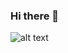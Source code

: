 ### Hi there 👋
![alt text](https://i.pinimg.com/originals/9b/c7/14/9bc71457560448da2fc9d2652c4378c3.gif)
<!--
**Nowath/Nowath** is a ✨ _special_ ✨ repository because its `README.md` (this file) appears on your GitHub profile.

Here are some ideas to get you started:

- 🔭 I’m currently working on ...
- 🌱 I’m currently learning ...
- 👯 I’m looking to collaborate on ...
- 🤔 I’m looking for help with ...
- 💬 Ask me about ...
- 📫 How to reach me: ...
- 😄 Pronouns: ...
- ⚡ Fun fact: ...
-->
